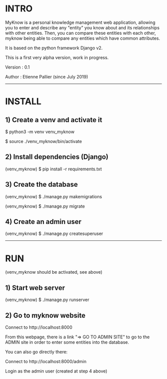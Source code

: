 
# INTRO

MyKnow is a personal knowledge management web application,
allowing you to enter and describe any "entity" you know about and its relationships with other entities.
Then, you can compare these entities with each other, myknow being able to compare any entities which have common attributes.

It is based on the python framework Django v2.

This is a first very alpha version, work in progress.

Version : 0.1

Author : Etienne Pallier (since July 2019)

---

# INSTALL

## 1) Create a venv and activate it

$ python3 -m venv venv_myknow

$ source ./venv_myknow/bin/activate

## 2) Install dependencies (Django)

(venv_myknow) $ pip install -r requirements.txt 

## 3) Create the database

(venv_myknow) $ ./manage.py makemigrations

(venv_myknow) $ ./manage.py migrate

## 4) Create an admin user

(venv_myknow) $ ./manage.py createsuperuser



-------------

# RUN

(venv_myknow should be activated, see above)

## 1) Start web server

(venv_myknow) $ ./manage.py runserver

## 2) Go to myknow website

Connect to http://localhost:8000

From this webpage, there is a link "=> GO TO ADMIN SITE" to go to the ADMIN site in order to enter some entities into the database.

You can also go directly there:

Connect to http://localhost:8000/admin

Login as the admin user (created at step 4 above)

